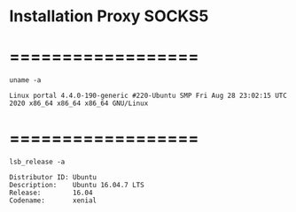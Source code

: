 # Installation Proxy SOCKS5


# ==================
```
uname -a
```

```
Linux portal 4.4.0-190-generic #220-Ubuntu SMP Fri Aug 28 23:02:15 UTC 2020 x86_64 x86_64 x86_64 GNU/Linux
```
# ==================
```
lsb_release -a

```

```
Distributor ID: Ubuntu
Description:    Ubuntu 16.04.7 LTS
Release:        16.04
Codename:       xenial
```


